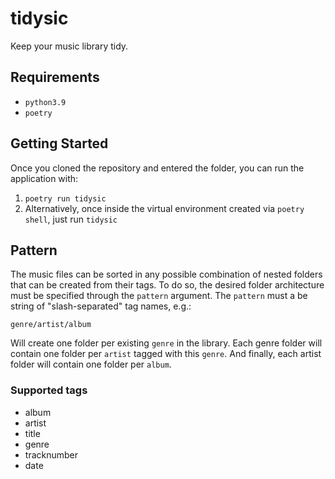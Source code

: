 # tidysic

Keep your music library tidy.

## Requirements

- `python3.9`
- `poetry`

## Getting Started

Once you cloned the repository and entered the folder, you can run the
application with:

1. `poetry run tidysic`
2. Alternatively, once inside the virtual environment created via `poetry shell`,
   just run `tidysic`


## Pattern

The music files can be sorted in any possible combination of nested folders that
can be created from their tags. To do so, the desired folder architecture must
be specified through the `pattern` argument. The `pattern` must a be string of
"slash-separated" tag names, e.g.:

```
genre/artist/album
```

Will create one folder per existing `genre` in the library. Each genre folder
will contain one folder per `artist` tagged with this `genre`. And finally, each
artist folder will contain one folder per `album`.

### Supported tags

- album
- artist
- title
- genre
- tracknumber
- date
